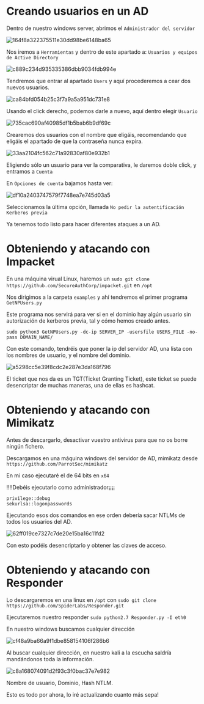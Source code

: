 # Creando usuarios en un AD

Dentro de nuestro windows server, abrimos el ```Administrador del servidor```

![164f8a322375511e30dd98be6148ba65](https://user-images.githubusercontent.com/107114264/173865506-253fa80c-7085-407d-95f9-fc7bec1a4331.png)

Nos iremos a ```Herramientas``` y dentro de este apartado a: ```Usuarios y equipos de Active Directory```

![c889c234d935335386dbb9034fdb994e](https://user-images.githubusercontent.com/107114264/173865671-7cfe710c-869a-4457-8454-b997e67abe0a.png)

Tendremos que entrar al apartado ```Users``` y aquí procederemos a cear dos nuevos usuarios.

![ca84bfd054b25c3f7a9a5a951dc731e8](https://user-images.githubusercontent.com/107114264/173866130-f4ae7275-9114-4995-83d4-374002d459c3.png)

Usando el click derecho, podemos darle a nuevo, aquí dentro elegir ```Usuario```

![735cac690af40985df1b5bab6b9df69c](https://user-images.githubusercontent.com/107114264/173866439-87225932-02f4-44a2-9e6e-fdcc19fb1079.png)

Crearemos dos usuarios con el nombre que eligáis, recomendando que eligáis el apartado de que la contraseña nunca expira.

![33aa2104fc562c71a92830af80e932b1](https://user-images.githubusercontent.com/107114264/173866862-f2ad5b13-1100-4bbc-b6b7-5e63c132a91a.png)

Eligiendo sólo un usuario para ver la comparativa, le daremos doble click, y entramos a ```Cuenta```

En ```Opciones de cuenta``` bajamos hasta ver:

![df10a2403747579f7748ea7e745d03a5](https://user-images.githubusercontent.com/107114264/173868081-46936027-e970-4714-93d0-c80f366984a4.png)

Seleccionamos la última opción, llamada ```No pedir la autentificación Kerberos previa```

Ya tenemos todo listo para hacer diferentes ataques a un AD.

# Obteniendo y atacando con Impacket

En una máquina virual Linux, haremos un ```sudo git clone https://github.com/SecureAuthCorp/impacket.git``` en ```/opt```

Nos dirigimos a la carpeta ```examples``` y ahí tendremos el primer programa ```GetNPUsers.py```

Este programa nos servirá para ver si en el dominio hay algún usuario sin autorización de kerberos previa, tal y cómo hemos creado antes.

```sudo python3 GetNPUsers.py -dc-ip SERVER_IP -usersfile USERS_FILE -no-pass DOMAIN_NAME/```

Con este comando, tendréis que poner la ip del servidor AD, una lista con los nombres de usuario, y el nombre del dominio.

![a5298cc5e39f8cdc2e287e3da168f796](https://user-images.githubusercontent.com/107114264/174579092-9b5250ee-4c0c-47b2-a086-9e02d1d99d82.png)

El ticket que nos da es un TGT(Ticket Granting Ticket), este ticket se puede desencriptar de muchas maneras, una de ellas es hashcat.

# Obteniendo y atacando con Mimikatz

Antes de descargarlo, desactivar vuestro antivirus para que no os borre ningún fichero.

Descargamos en una máquina windows del servidor de AD, mimikatz desde ```https://github.com/ParrotSec/mimikatz```

En mi caso ejecutaré el de 64 bits en ```x64``` 

!!!!Debéis ejecutarlo como administrador¡¡¡¡

```
privilege::debug
sekurlsa::logonpasswords
```

Ejecutando esos dos comandos en ese orden debería sacar NTLMs de todos los usuarios del AD.

![62ff019ce7327c7de20e15ba16c11fd2](https://user-images.githubusercontent.com/107114264/174583072-776fc303-36b0-408e-823b-e40ba49ecb5b.png)

Con esto podéis desencriptarlo y obtener las claves de acceso.

# Obteniendo y atacando con Responder

Lo descargaremos en una linux en ```/opt``` con ```sudo git clone https://github.com/SpiderLabs/Responder.git```

Ejecutaremos nuestro responder ```sudo python2.7 Responder.py -I eth0```

En nuestro windows buscamos cualquier dirección

![cf48a9ba66a9f1dbe858154106f286b6](https://user-images.githubusercontent.com/107114264/174586333-c4a60ef7-ab52-4b0d-8685-29383fe9dea1.png)

Al buscar cualquier dirección, en nuestro kali a la escucha saldría mandándonos toda la información.

![c8a168074091d2f93c3f0bac37e7e982](https://user-images.githubusercontent.com/107114264/174586475-81e32b2a-c5b6-43f7-9e7f-7205de823e97.png)

Nombre de usuario, Dominio, Hash NTLM.

Esto es todo por ahora, lo iré actualizando cuanto más sepa!
